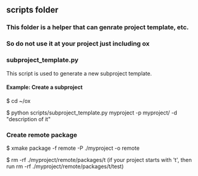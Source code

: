 ## scripts folder

### This folder is a helper that can genrate project template, etc.
### So do not use it at your project just including ox

### subproject_template.py

This script is used to generate a new subproject template.

#### Example: Create a subproject
$ cd ~/ox

$ python scripts/subproject_template.py myproject -p myproject/ -d "description of it"

### Create remote package
$ xmake package -f remote -P ./myproject -o remote

$ rm -rf ./myproject/remote/packages/t (if your project starts with 't', then run rm -rf ./myproject/remote/packages/t/test)